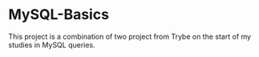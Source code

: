 # MySQL-Basics
This project is a combination of two project from Trybe on the start of my studies in MySQL queries.
